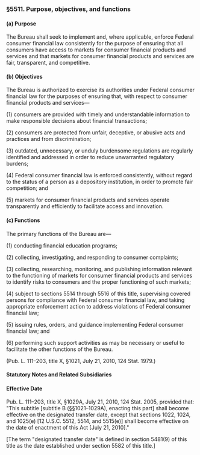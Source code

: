 ### §5511. Purpose, objectives, and functions ###

#### (a) Purpose ####

The Bureau shall seek to implement and, where applicable, enforce Federal consumer financial law consistently for the purpose of ensuring that all consumers have access to markets for consumer financial products and services and that markets for consumer financial products and services are fair, transparent, and competitive.

#### (b) Objectives ####

The Bureau is authorized to exercise its authorities under Federal consumer financial law for the purposes of ensuring that, with respect to consumer financial products and services—

(1) consumers are provided with timely and understandable information to make responsible decisions about financial transactions;

(2) consumers are protected from unfair, deceptive, or abusive acts and practices and from discrimination;

(3) outdated, unnecessary, or unduly burdensome regulations are regularly identified and addressed in order to reduce unwarranted regulatory burdens;

(4) Federal consumer financial law is enforced consistently, without regard to the status of a person as a depository institution, in order to promote fair competition; and

(5) markets for consumer financial products and services operate transparently and efficiently to facilitate access and innovation.

#### (c) Functions ####

The primary functions of the Bureau are—

(1) conducting financial education programs;

(2) collecting, investigating, and responding to consumer complaints;

(3) collecting, researching, monitoring, and publishing information relevant to the functioning of markets for consumer financial products and services to identify risks to consumers and the proper functioning of such markets;

(4) subject to sections 5514 through 5516 of this title, supervising covered persons for compliance with Federal consumer financial law, and taking appropriate enforcement action to address violations of Federal consumer financial law;

(5) issuing rules, orders, and guidance implementing Federal consumer financial law; and

(6) performing such support activities as may be necessary or useful to facilitate the other functions of the Bureau.

(Pub. L. 111–203, title X, §1021, July 21, 2010, 124 Stat. 1979.)

#### **Statutory Notes and Related Subsidiaries** ####

#### Effective Date ####

Pub. L. 111–203, title X, §1029A, July 21, 2010, 124 Stat. 2005, provided that: "This subtitle [subtitle B (§§1021–1029A), enacting this part] shall become effective on the designated transfer date, except that sections 1022, 1024, and 1025(e) [12 U.S.C. 5512, 5514, and 5515(e)] shall become effective on the date of enactment of this Act [July 21, 2010]."

[The term "designated transfer date" is defined in section 5481(9) of this title as the date established under section 5582 of this title.]